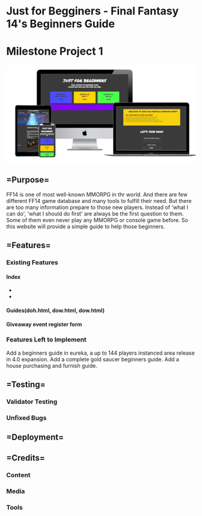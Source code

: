 # Just for Begginers - Final Fantasy 14's Beginners Guide
# Milestone Project 1
![screen-capture](readme-img/showondevices.png)

## =Purpose=
FF14 is one of most well-known MMORPG in thr world. And there are few different FF14 game database and many tools to fulfill their need. But there are too many information prepare to those new players. Instead of 'what I can do', 'what I should do first' are always be the first question to them. Some of them even never play any MMORPG or console game before. So this website will provide a simple guide to help those beginners.

## =Features=
### Existing Features
#### Index
* 
* 

#### Guides(doh.html, dow.html, dow.html)

#### Giveaway event register form

### Features Left to Implement
Add a beginners guide in eureka, a up to 144 players instanced area release in 4.0 expansion.
Add a complete gold saucer beginners guide.
Add a house purchasing and furnish guide.

## =Testing=

### Validator Testing

### Unfixed Bugs



## =Deployment=



## =Credits=

### Content

### Media

### Tools
